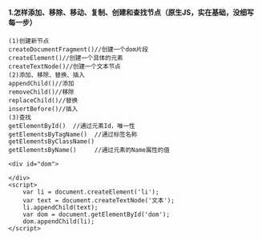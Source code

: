 ####  1.怎样添加、移除、移动、复制、创建和查找节点（原生JS，实在基础，没细写每一步）
    (1)创建新节点
    createDocumentFragment()//创建一个dom片段
    createElement()//创建一个具体的元素
    createTextNode()//创建一个文本节点
    (2)添加、移除、替换、插入
    appendChild()//添加
    removeChild()//移除
    replaceChild()//替换
    insertBefore()//插入
    (3)查找
    getElementById()  //通过元素Id，唯一性
    getElementsByTagName()  //通过标签名称
    getElementsByClassName()
    getElementsByName()     //通过元素的Name属性的值
```
<div id="dom">

</div>
<script>
    var li = document.createElement('li');
    var text = document.createTextNode('文本');
    li.appendChild(text);
    var dom = document.getElementById('dom');
    dom.appendChild(li);
</script>
```